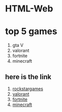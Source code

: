 # HTML-Web
<h1>top 5 games </h1>
<ol>
    <li>gta V</li>
    <li> valorant</li>
    <li>fortnite</li>
    <li>minecraft</li>
</ol>
<h2>here is the link</h2>
<ol>
    <li><a href="https://www.rockstargames.com/">rockstargames</a></li>
    <li><a href="https://playvalorant.com/en-gb/">valorant</a></li>
    <li><a href="https://www.fortnite.com/">fortnite</a></li>
    <li><a href="https://www.minecraft.net/">minecraft</a></li>
</ol>
